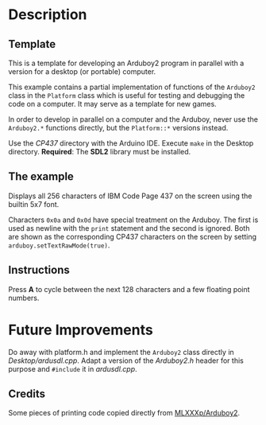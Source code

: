 # Description

## Template 

This is a template for developing an Arduboy2 program in parallel with a 
version for a desktop (or portable) computer.

This example contains a partial implementation of functions of 
the `Arduboy2` class in the `Platform` class which is useful for testing 
and debugging the code on a computer. It may serve as a template for 
new games.

In order to develop in parallel on a computer and the Arduboy, never use
the `Arduboy2.*` functions directly, but the `Platform::*` versions instead.

Use the *CP437* directory with the Arduino IDE. Execute `make` in the Desktop
directory. **Required**: The **SDL2** library must be installed.

## The example
Displays all 256 characters of IBM Code Page 437 on the screen using
the builtin 5x7 font.

Characters `0x0a` and `0x0d` have special treatment on the Arduboy. The
first is used as newline with the `print` statement and the second is 
ignored. Both are shown as the corresponding CP437 characters on the screen by setting
`arduboy.setTextRawMode(true)`.


## Instructions
Press **A** to cycle between the next 128 characters and a 
few floating point numbers.

# Future Improvements
Do away with platform.h and implement the `Arduboy2` class directly in 
*Desktop/ardusdl.cpp*. Adapt a version of the *Arduboy2.h* header for this purpose and 
`#include` it in *ardusdl.cpp*.

## Credits
Some pieces of printing code copied directly from [MLXXXp/Arduboy2](https://github.com/MLXXXp/Arduboy2.git).
